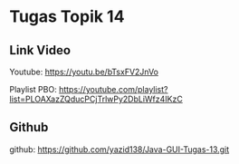 # Tugas Topik 14

## Link Video
Youtube: https://youtu.be/bTsxFV2JnVo

Playlist PBO: https://youtube.com/playlist?list=PLOAXazZQducPCjTrlwPy2DbLiWfz4IKzC

## Github
github: https://github.com/yazid138/Java-GUI-Tugas-13.git